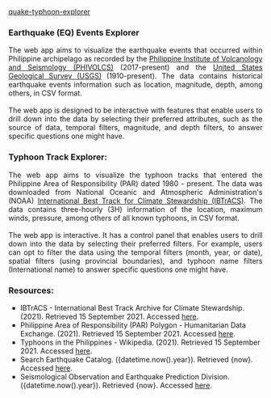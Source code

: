 <a href="https://qt-explorer.herokuapp.com/">quake-typhoon-explorer</a>

### Earthquake (EQ) Events Explorer
<p align="justify">The web app aims to visualize the earthquake events that occurred within Philippine archipelago as recorded by the <a href="https://www.phivolcs.dost.gov.ph/">Philippine Institute of Volcanology and Seismology (PHIVOLCS)</a> (2017-present) and the <a href="https://earthquake.usgs.gov/">United States Geological Survey (USGS)</a> (1910-present). The data contains historical earthquake events information such as location, magnitude, depth, among others, in CSV format.<br>
<br>The web app is designed to be interactive with features that enable users to drill down into the data by selecting their preferred attributes, such as the source of data, temporal filters, magnitude, and depth filters, to answer specific questions one might have. 
</justify>

### Typhoon Track Explorer:
<p align="justify">The web app aims to visualize the typhoon tracks that entered the Philippine Area of Responsibility (PAR) dated 1980 - present. The data was downloaded from National Oceanic and Atmospheric Administration's (NOAA) <a href="https://www.ncdc.noaa.gov/ibtracs/index.php?name=ib-v4-access">International Best Track for Climate Stewardship (IBTrACS)</a>. The data contains three-hourly (3H) information of the location, maximum winds, pressure, among others of all known typhoons, in CSV format.<br><br>
The web app is interactive. It has a control panel that enables users to drill down into the data by selecting their preferred filters. For example, users can opt to filter the data using the temporal filters (month, year, or date), spatial filters (using provincial boundaries), and typhoon name filters (International name) to answer specific questions one might have.</justify>

### Resources:<br>
<ul>
<li style="list-style-type:square">IBTrACS - International Best Track Archive for Climate Stewardship. (2021). Retrieved 15 September 2021. Accessed <a href='https://www.ncdc.noaa.gov/ibtracs/index.php?name=ib-v4-access'>here</a>.</li>
<li style="list-style-type:square">Philippine Area of Responsibility (PAR) Polygon - Humanitarian Data Exchange. (2021). Retrieved 15 September 2021. Accessed <a href='https://data.humdata.org/dataset/philippine-area-of-responsibility-par-polygon'>here</a>.</li>
<li style="list-style-type:square">Typhoons in the Philippines - Wikipedia. (2021). Retrieved 15 September 2021. Accessed <a href="https://en.wikipedia.org/wiki/Typhoons_in_the_Philippines">here</a>.</li>
<li style="list-style-type:square">Search Earthquake Catalog. ({datetime.now().year}). Retrieved {now}. Accessed <a href='https://earthquake.usgs.gov/earthquakes/search/'>here</a>.</li>
<li style="list-style-type:square">Seismological Observation and Earthquake Prediction Division. ({datetime.now().year}). Retrieved {now}. Accessed <a href='https://earthquake.phivolcs.dost.gov.ph/'>here</a>.</li>
</ul>
